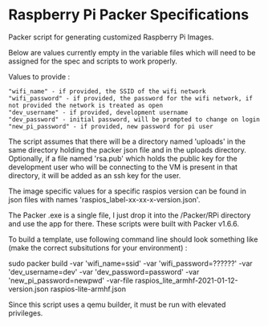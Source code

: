# Raspberry Pi Packer Specifications
 
 
Packer script for generating customized Raspberry Pi Images.


Below are values currently empty in the variable files which will need to
be assigned for the spec and scripts to work properly.


Values to provide :

    "wifi_name" - if provided, the SSID of the wifi network
    "wifi_password" - if provided, the password for the wifi network, if not provided the network is treated as open
    "dev_username" - if provided, development username
    "dev_password" - initial password, will be prompted to change on login
    "new_pi_password" - if provided, new password for pi user

The script assumes that there will be a directory named 'uploads' in the same
directory holding the packer json file and in the uploads directory.  Optionally,
if a file named 'rsa.pub' which holds the public key for the development
user who will be connecting to the VM is present in that directory, it will be
added as an ssh key for the user.

The image specific values for a specific raspios version can be found in json files
with names 'raspios_label-xx-xx-x-version.json'.

The Packer .exe is a single file, I just drop it into the /Packer/RPi directory
and use the app for there.  These scripts were built with Packer v1.6.6.

To build a template, use following command line should look something like (make the correct subsitutions for your environment) :

sudo packer build -var 'wifi_name=ssid' -var 'wifi_password=??????' -var 'dev_username=dev' -var 'dev_password=password' -var 'new_pi_password=newpwd' -var-file raspios_lite_armhf-2021-01-12-version.json raspios-lite-armhf.json

Since this script uses a qemu builder, it must be run with elevated privileges.

